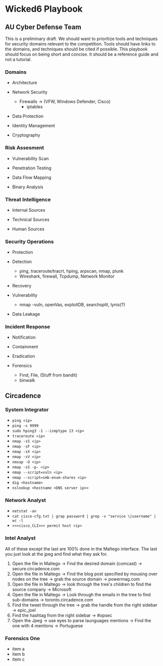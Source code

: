 # Wicked6 Playbook

## AU Cyber Defense Team

This is a preliminary draft. We should want to prioritize tools and techniques for security domains
relevant to the competition. Tools should have links to the domains, and techniques should be cited if possible. This playbook should focus on being short and concise. It should be a reference guide and not a tutorial.

### Domains

* Architecture

* Network Security
  * Firewalls -> (VFW, Windows Defender, Cisco)
    * iptables

* Data Protection  

* Identity Management

* Cryptography  

### Risk Assesment

* Vulnerability Scan

* Penetration Testing

* Data Flow Mapping

* Binary Analysis  

### Threat Intelligence

* Internal Sources

* Technical Sources

* Human Sources  

### Security Operations

* Protection

* Detection
  * ping, traceroute/tracrt, hping, arpscan, nmap, plunk
  * Wireshark, firewall, Tcpdump, Network Monitor

* Recovery

* Vulnerability
  * nmap -vuln, openVas, exploitDB, searchsplit, lynis(?)

* Data Leakage  

### Incident Response

* Notification

* Containment

* Eradication
  
* Forensics  
  * Find, File, (Stuff from bandit)
  * binwalk

## Circadence

### System Integrator

* `ping <ip>`
* `ping -s 9999`
* `sudo hping3 -1 --icmptype 13 <ip>`
* `traceroute <ip>`
* `nmap -sS <ip>`
* `nmap -sF <ip>`
* `nmap -sX <ip>`
* `nmap -sV <ip>`
* `nmsap -O <ip>`
* `nmap -sS -p- <ip>` 
* `nmap --script=vuln <ip>`
* `nmap --script=smb-enum-shares <ip>`
* `dig <hostname>`
* `nslookup <hostname <DNS server ip>>`

### Network Analyst

* `netstat -an`
* `cat cisco-cfg.txt | grap password | grep -v "service \|username" | wc -l`
* `>>>cisco_CLI>>> permit host <ip>`  

### Intel Analyst

All of these except the last are 100% done in the Maltego interface. The last you just look at the jpeg and find what they ask for.
1.  Open the file in Maltego -> Find the desired domain (comcast) -> secure.circadence.com
2.  Open the file in Maltego ->  Find the blog post specified by mousing over nodes on the tree -> grab the source domain -> powermag.com
3.  Open the file in Maltego -> look through the tree's children to find the source company -> Microsoft
4.  Open the file in Maltego -> Look through the emails in the tree to find sub-domains -> toronto.circadence.com
5.  Find the tweet through the tree -> grab the handle from the right sidebar -> epic_joel
6.  Find the hashtag from the right sidebar -> #opsec
7.  Open the Jpeg -> use eyes to parse launguages mentions -> Find the one with 4 mentions -> Portuguese

### Forensics One

* item a
* item b
* item c
